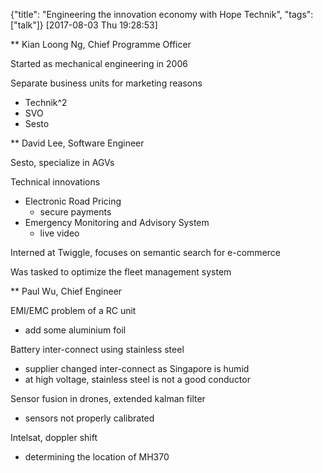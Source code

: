 {"title": "Engineering the innovation economy with Hope Technik", "tags": ["talk"]}
[2017-08-03 Thu 19:28:53]

** Kian Loong Ng, Chief Programme Officer

Started as mechanical engineering in 2006

Separate business units for marketing reasons
* Technik^2
* SVO
* Sesto

** David Lee, Software Engineer

Sesto, specialize in AGVs

Technical innovations
* Electronic Road Pricing
  * secure payments
* Emergency Monitoring and Advisory System
  * live video

Interned at Twiggle, focuses on semantic search for e-commerce

Was tasked to optimize the fleet management system

** Paul Wu, Chief Engineer

EMI/EMC problem of a RC unit
* add some aluminium foil

Battery inter-connect using stainless steel
* supplier changed inter-connect as Singapore is humid
* at high voltage, stainless steel is not a good conductor

Sensor fusion in drones, extended kalman filter
* sensors not properly calibrated

Intelsat, doppler shift
* determining the location of MH370

